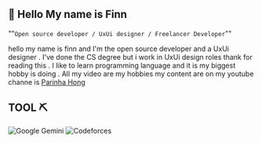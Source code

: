 ## 🌟 Hello My name is Finn
""``Open source developer / UxUi designer / Freelancer Developer``""

hello my name is finn and I'm the open source developer and a UxUi designer . I've done the CS degree but i work in UxUi design roles thank for reading this . I like to learn programming language and it is my biggest hobby is doing . All my video are my hobbies my content are on my youtube channe is <a href="https://www.youtube.com/@ParinhaHong">Parinha Hong</a>

## TOOL ⛏️
![Google Gemini](https://img.shields.io/badge/google%20gemini-8E75B2?style=for-the-badge&logo=google%20gemini&logoColor=white) ![Codeforces](https://img.shields.io/badge/Codeforces-445f9d?style=for-the-badge&logo=Codeforces&logoColor=white)
